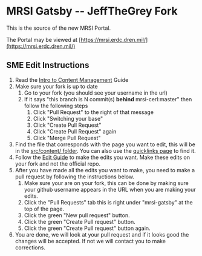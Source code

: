 # MRSI Gatsby -- JeffTheGrey Fork

This is the source of the new MRSI Portal.

The Portal may be viewed at [https://mrsi.erdc.dren.mil/](https://mrsi.erdc.dren.mil/)

## SME Edit Instructions

1. Read the [Intro to Content Management](./docs/content-management-docs/intro-to-content-managment.md) Guide
2. Make sure your fork is up to date
   1. Go to your fork (you should see your username in the url)
   2. If it says "this branch is N commit(s) **behind** mrsi-cerl:master" then follow the following steps
      1. Click "Pull Request" to the right of that message 
      2. Click "Switching your base"
      3. Click "Create Pull Request"
      4. Click "Create Pull Request" again
      5. Click "Merge Pull Request"
3. Find the file that corresponds with the page you want to edit, this will be in the [src/content/ folder](./src/content/). You can also use the [quicklinks page](./docs/content-management-docs/page-md-quicklinks.md) to find it.
4. Follow the [Edit Guide](./docs/content-management-docs/edit-instructions.md) to make the edits you want. Make these edits on your fork and not the official repo.
5. After you have made all the edits you want to make, you need to make a pull request by following the instructions below.
   1. Make sure your are on your fork, this can be done by making sure your github username appears in the URL when you are making your edits.
   2. Click the "Pull Requests" tab this is right under "mrsi-gatsby" at the top of the page.
   3. Click the green "New pull request" button.
   4. Click the green "Create Pull request" button.
   5. Click the green "Create Pull request" button again.
6. You are done, we will look at your pull request and if it looks good the changes will be accepted. If not we will contact you to make corrections.
